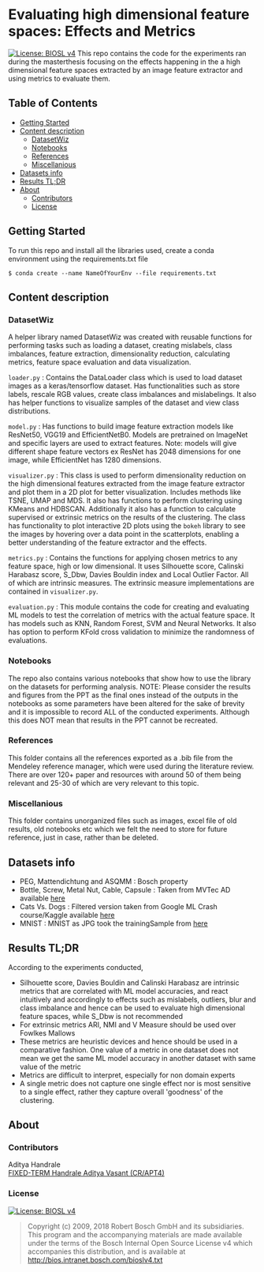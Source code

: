 <!---

	Copyright (c) 2009, 2018 Robert Bosch GmbH and its subsidiaries.
	This program and the accompanying materials are made available under
	the terms of the Bosch Internal Open Source License v4
	which accompanies this distribution, and is available at
	http://bios.intranet.bosch.com/bioslv4.txt

-->

# Evaluating high dimensional feature spaces: Effects and Metrics <!-- omit in toc -->



[![License: BIOSL v4](http://bios.intranet.bosch.com/bioslv4-badge.svg)](#license)
This repo contains the code for the experiments ran during the masterthesis focusing on the effects happening in the a high dimensional feature spaces extracted by an image feature extractor and using metrics to evaluate them.


## Table of Contents  <!-- omit in toc -->

- [Getting Started ](#getting-started-)
- [Content description ](#content-description-)
	- [DatasetWiz](#datasetwiz)
	- [Notebooks](#notebooks)
	- [References](#references)
	- [Miscellanious](#miscellanious)
- [Datasets info](#datasets-info)
- [Results TL;DR](#results-tldr)
- [About ](#about-)
	- [Contributors ](#contributors-)
	- [License ](#license-)

## Getting Started <a name="getting-started"></a>

To run this repo and install all the libraries used, create a conda environment using the requirements.txt file

``$ conda create --name NameOfYourEnv --file requirements.txt``

## Content description <a name="content_description"></a>

### DatasetWiz
A helper library named DatasetWiz was created with reusable functions for performing tasks such as loading a dataset, creating mislabels, class imbalances, feature extraction, dimensionality reduction, calculating metrics, feature space evaluation and data visualization.

``loader.py`` : Contains the DataLoader class which is used to load dataset images as a keras/tensorflow dataset. Has functionalities such as store labels, rescale RGB values, create class imbalances and mislabelings. It also has helper functions to visualize samples of the dataset and view class distributions.

``model.py`` : Has functions to build image feature extraction models like ResNet50, VGG19 and EfficientNetB0. Models are pretrained on ImageNet and specific layers are used to extract features. Note: models will give different shape feature vectors ex ResNet has 2048 dimensions for one image, while EfficientNet has 1280 dimensions.

``visualizer.py`` : This class is used to perform dimensionality reduction on the high dimensional features extracted from the image feature extractor and plot them in a 2D plot for better visualization. Includes methods like TSNE, UMAP and MDS. It also has functions to perform clustering using KMeans and HDBSCAN. Additionally it also has a function to calculate supervised or extrinsic metrics on the results of the clustering.  The class has functionality to plot interactive 2D plots using the ``bokeh`` library to see the images by hovering over a data point in the scatterplots, enabling a better understanding of the feature extractor and the effects.


``metrics.py`` : Contains the functions for applying chosen metrics to any feature space, high or low dimensional. It uses Silhouette score, Calinski Harabasz score, S_Dbw, Davies Bouldin index and Local Outlier Factor. All of which are intrinsic measures. The extrinsic measure implementations are contained in ``visualizer.py``.

``evaluation.py`` : This module contains the code for creating and evaluating ML models to test the correlation of metrics with the actual feature space. It has models such as KNN, Random Forest, SVM and Neural Networks. It also has option to perform KFold cross validation to minimize the randomness of evaluations.

### Notebooks
The repo also contains various notebooks that show how to use the library on the datasets for performing analysis. NOTE: Please consider the results and figures from the PPT as the final ones instead of the outputs in the notebooks as some parameters have been altered for the sake of brevity and it is impossible to record ALL of the conducted experiments. Although this does NOT mean that results in the PPT cannot be recreated. 


### References
This folder contains all the references exported as a .bib file from the Mendeley reference manager, which were used during the literature review. There are over 120+ paper and resources with around 50 of them being relevant and 25-30 of which are very relevant to this topic.

### Miscellanious
This folder contains unorganized files such as images, excel file of old results, old notebooks etc which we felt the need to store for future reference, just in case, rather than be deleted.



## Datasets info

- PEG, Mattendichtung and ASQMM : Bosch property
- Bottle, Screw, Metal Nut, Cable, Capsule : Taken from MVTec AD available [here](https://www.mvtec.com/company/research/datasets/mvtec-ad)
- Cats Vs. Dogs : Filtered version taken from Google ML Crash course/Kaggle available [here](https://colab.research.google.com/github/google/eng-edu/blob/master/ml/pc/exercises/image_classification_part1.ipynb#scrollTo=UY6KJV6z6l7_)
- MNIST : MNIST as JPG took the trainingSample from [here](https://www.kaggle.com/datasets/scolianni/mnistasjpg?select=trainingSet )


## Results TL;DR

According to the experiments conducted,
- Silhouette score, Davies Bouldin and Calinski Harabasz are intrinsic metrics that are correlated with ML model accuracies, and react intuitively and accordingly to effects such as mislabels, outliers, blur and class imbalance and hence can be used to evaluate high dimensional feature spaces, while S_Dbw is not recommended
- For extrinsic metrics ARI, NMI and V Measure should be used over Fowlkes Mallows
- These metrics are heuristic devices and hence should be used in a comparative fashion. One value of a metric in one dataset does not mean we get the same ML model accuracy in another dataset with same value of the metric
- Metrics are difficult to interpret, especially for non domain experts
- A single metric does not capture one single effect nor is most sensitive to a single effect, rather they capture overall 'goodness' of the clustering.

## About <a name="about"></a>

### Contributors <a name="contributors"></a>

Aditya Handrale  
[FIXED-TERM Handrale Aditya Vasant (CR/APT4)](fixed-term.adityavasant.handrale@de.bosch.com)


### License <a name="license"></a>

[![License: BIOSL v4](http://bios.intranet.bosch.com/bioslv4-badge.svg)](#license)

> Copyright (c) 2009, 2018 Robert Bosch GmbH and its subsidiaries.
> This program and the accompanying materials are made available under
> the terms of the Bosch Internal Open Source License v4
> which accompanies this distribution, and is available at
> http://bios.intranet.bosch.com/bioslv4.txt

<!---

	Copyright (c) 2009, 2018 Robert Bosch GmbH and its subsidiaries.
	This program and the accompanying materials are made available under
	the terms of the Bosch Internal Open Source License v4
	which accompanies this distribution, and is available at
	http://bios.intranet.bosch.com/bioslv4.txt

-->
